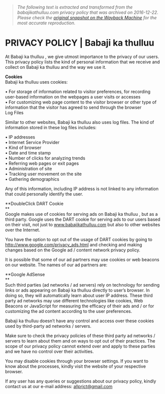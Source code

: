 > *The following text is extracted and transformed from the babajikathulluu.com privacy policy that was archived on 2016-12-22. Please check the [original snapshot on the Wayback Machine](https://web.archive.org/web/20161222150602id_/http%3A//www.babajikathulluu.com/privacy-policy) for the most accurate reproduction.*

# PRIVACY POLICY | Babaji ka thulluu

At Babaji ka thulluu , we give utmost importance to the privacy of our users. This privacy policy lists the kind of personal information that we receive and collect on Babaji ka thulluu and the way we use it.

**Cookies**  
Babaji ka thulluu uses cookies:

• For storage of information related to visitor preferences, for recording user-based information on the webpages a user visits or accesses  
• For customizing web page content to the visitor browser or other type of information that the visitor has agreed to send through the browser  
Log Files

Similar to other websites, Babaji ka thulluu also uses log files. The kind of information stored in these log files includes:

• IP addresses  
• Internet Service Provider  
• Kind of browser  
• Date and time stamp  
• Number of clicks for analyzing trends  
• Referring web pages or exit pages  
• Administration of site  
• Tracking user movement on the site  
• Gathering demographics

Any of this information, including IP address is not linked to any information that could personally identify the user.

**DoubleClick DART Cookie  
**  
Google makes use of cookies for serving ads on Babaji ka thulluu , but as a third party. Google uses the DART cookie for serving ads to our users based on their visit, not just to www.babajikathulluu.com but also to other websites over the Internet.

You have the option to opt out of the usage of DART cookies by going to http://www.google.com/privacy_ads.html and checking and making changes based on the Google ad / content network privacy policy.

It is possible that some of our ad partners may use cookies or web beacons on our website. The names of our ad partners are:

**Google AdSense  
**  
Such third parties (ad networks / ad servers) rely on technology for sending links or ads appearing on Babaji ka thulluu directly to user’s browser. In doing so, they will automatically learn about user IP address. These third party ad networks may use different technologies like cookies, Web Beacons or JavaScript for measuring the efficacy of their ads and / or for customizing the ad content according to the user preferences.

Babaji ka thulluu doesn’t have any control and access over these cookies used by third-party ad networks / servers.

Make sure to check the privacy policies of these third party ad networks / servers to learn about them and on ways to opt out of their practices. The scope of our privacy policy cannot extend over and apply to these parties and we have no control over their activities.

You may disable cookies through your browser settings. If you want to know about the processes, kindly visit the website of your respective browser.

If any user has any queries or suggestions about our privacy policy, kindly contact us at our e-mail address: allprjct@gmail.com

